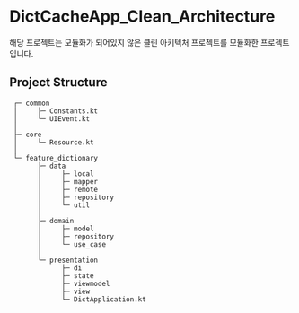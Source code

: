 # DictCacheApp_Clean_Architecture

해당 프로젝트는 모듈화가 되어있지 않은 클린 아키텍처 프로젝트를 모듈화한 프로젝트입니다.

## Project Structure

```
 ┌─ common
 │     ├─ Constants.kt
 │     └─ UIEvent.kt
 │
 ├─ core
 │     └─ Resource.kt
 │
 └─ feature_dictionary
       ├─ data
       │     ├─ local
       │     ├─ mapper
       │     ├─ remote
       │     ├─ repository
       │     └─ util
       │
       ├─ domain
       │     ├─ model
       │     ├─ repository
       │     └─ use_case
       │
       └─ presentation
             ├─ di
             ├─ state
             ├─ viewmodel
             ├─ view
             └─ DictApplication.kt
```